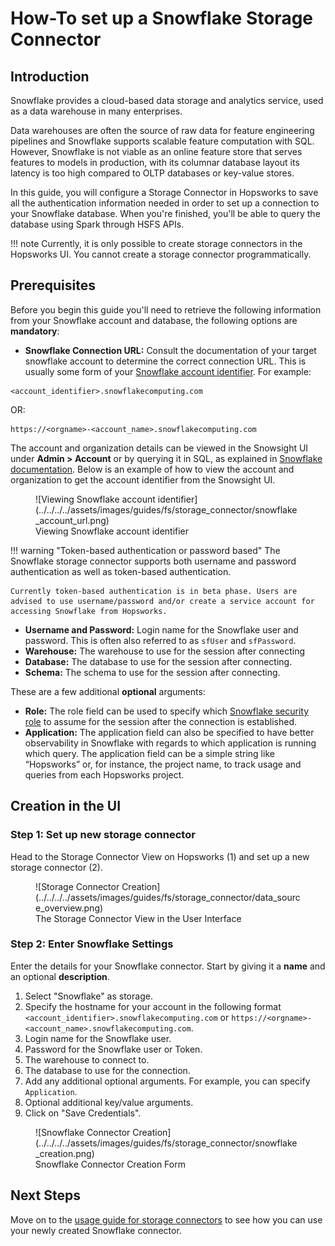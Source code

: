 # How-To set up a Snowflake Storage Connector

## Introduction

Snowflake provides a cloud-based data storage and analytics service, used as a data warehouse in many enterprises. 

Data warehouses are often the source of raw data for feature engineering pipelines and Snowflake supports scalable feature computation with SQL. However, Snowflake is not viable as an online feature store that serves features to models in production, with its columnar database layout its latency is too high compared to OLTP databases or key-value stores.

In this guide, you will configure a Storage Connector in Hopsworks to save all the authentication information needed in order to set up a connection to your Snowflake database.
When you're finished, you'll be able to query the database using Spark through HSFS APIs.

!!! note
    Currently, it is only possible to create storage connectors in the Hopsworks UI. You cannot create a storage connector programmatically.

## Prerequisites

Before you begin this guide you'll need to retrieve the following information from your Snowflake account and database, the following options are **mandatory**:

- **Snowflake Connection URL:** Consult the documentation of your target snowflake account to determine the correct connection URL. This is usually some form of your [Snowflake account identifier](https://docs.snowflake.com/en/user-guide/admin-account-identifier.html).
For example:
```
<account_identifier>.snowflakecomputing.com
```
OR:
```
https://<orgname>-<account_name>.snowflakecomputing.com
```
The account and organization details can be viewed in the Snowsight UI under **Admin > Account** or by querying it in 
SQL, as explained in [Snowflake
documentation](https://docs.snowflake.com/en/user-guide/organizations-gs.html#viewing-the-name-of-your-organization-and-its-accounts).
Below is an example of how to view the account and organization to get the account identifier from the Snowsight UI.
<figure markdown>
  ![Viewing Snowflake account identifier](../../../../assets/images/guides/fs/storage_connector/snowflake_account_url.png)
  <figcaption>Viewing Snowflake account identifier</figcaption>
</figure>

!!! warning "Token-based authentication or password based"
    The Snowflake storage connector supports both username and password authentication as well as token-based authentication.

    Currently token-based authentication is in beta phase. Users are advised to use username/password and/or create a service account for accessing Snowflake from Hopsworks.

- **Username and Password:** Login name for the Snowflake user and password. This is often also referred to as `sfUser` and `sfPassword`.
- **Warehouse:** The warehouse to use for the session after connecting
- **Database:** The database to use for the session after connecting.
- **Schema:** The schema to use for the session after connecting.

These are a few additional **optional** arguments:

- **Role:** The role field can be used to specify which [Snowflake security role](https://docs.snowflake.com/en/user-guide/security-access-control-overview.html#system-defined-roles) to assume for the session after the connection is established.
- **Application:** The application field can also be specified to have better observability in Snowflake with regards to which application is running which query. The application field can be a simple string like “Hopsworks” or, for instance, the project name, to track usage and queries from each Hopsworks project.

## Creation in the UI
### Step 1: Set up new storage connector

Head to the Storage Connector View on Hopsworks (1) and set up a new storage connector (2).

<figure markdown>
  ![Storage Connector Creation](../../../../assets/images/guides/fs/storage_connector/data_source_overview.png)
  <figcaption>The Storage Connector View in the User Interface</figcaption>
</figure>

### Step 2: Enter Snowflake Settings

Enter the details for your Snowflake connector. Start by giving it a **name** and an optional **description**.

1. Select "Snowflake" as storage.
2. Specify the hostname for your account in the following format `<account_identifier>.snowflakecomputing.com` 
or `https://<orgname>-<account_name>.snowflakecomputing.com`.
3. Login name for the Snowflake user.
4. Password for the Snowflake user or Token.
5. The warehouse to connect to.
6. The database to use for the connection.
7. Add any additional optional arguments. For example, you can specify `Application`.
8. Optional additional key/value arguments.
9. Click on "Save Credentials".

<figure markdown>
  ![Snowflake Connector Creation](../../../../assets/images/guides/fs/storage_connector/snowflake_creation.png)
  <figcaption>Snowflake Connector Creation Form</figcaption>
</figure>

## Next Steps

Move on to the [usage guide for storage connectors](../usage.md) to see how you can use your newly created Snowflake connector.